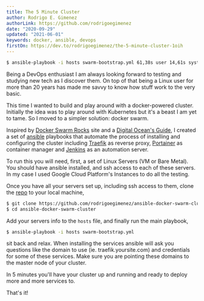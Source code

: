 ```yaml
---
title: The 5 Minute Cluster
author: Rodrigo E. Gimenez
authorLink: https://github.com/rodrigoegimenez
date: "2020-09-29"
updated: "2021-06-01"
keywords: docker, ansible, devops
firstOn: https://dev.to/rodrigoegimenez/the-5-minute-cluster-1oih
---
```


```bash
$ ansible-playbook -i hosts swarm-bootstrap.yml 61,38s user 14,61s system 25% cpu 5:00,57 total
```

Being a DevOps enthusiast I am always looking forward to testing and studying new tech as I discover them. On top of that being a Linux user for more than 20 years has made me savvy to know how stuff work to the very basic.

This time I wanted to build and play around with a docker-powered cluster. Initially the idea was to play around with Kubernetes but it's a beast I am yet to tame. So I moved to a simpler solution: docker swarm.

Inspired by [Docker Swarm Rocks](https://dockerswarm.rocks/) site and a [Digital Ocean's Guide](https://www.digitalocean.com/community/tutorials/how-to-create-a-kubernetes-cluster-using-kubeadm-on-ubuntu-18-04), I created a set of [ansible](https://github.com/ansible/ansible) playbooks that automate the process of installing and configuring the cluster including [Traefik](https://traefik.io/traefik/) as reverse proxy, [Portainer](https://www.portainer.io/) as container manager and [Jenkins](https://www.jenkins.io/) as an automation server.

To run this you will need, first, a set of Linux Servers (VM or Bare Metal). You should have ansible installed, and ssh access to each of these servers. In my case I used Google Cloud Platform's Instances to do all the testing.

Once you have all your servers set up, including ssh access to them, clone the [repo](https://github.com/rodrigoegimenez/ansible-docker-swarm-cluster) to your local machine,

```bash
$ git clone https://github.com/rodrigoegimenez/ansible-docker-swarm-cluster.git
$ cd ansible-docker-swarm-cluster
```

Add your servers info to the `hosts` file, and finally run the main playbook,

```bash
$ ansible-playbook -i hosts swarm-bootstrap.yml
```

sit back and relax. When installing the services ansible will ask you questions like the domain to use (ie. traefik.yoursite.com) and credentials for some of these services. Make sure you are pointing these domains to the master node of your cluster.

In 5 minutes you'll have your cluster up and running and ready to deploy more and more services to.

That's it!

<!-- <small><span>Photo by <a href="https://unsplash.com/@tumbao1949?utm_source=unsplash&amp;utm_medium=referral&amp;utm_content=creditCopyText">James Wainscoat</a> on <a href="https://unsplash.com/?utm_source=unsplash&amp;utm_medium=referral&amp;utm_content=creditCopyText">Unsplash</a></span></small> -->
